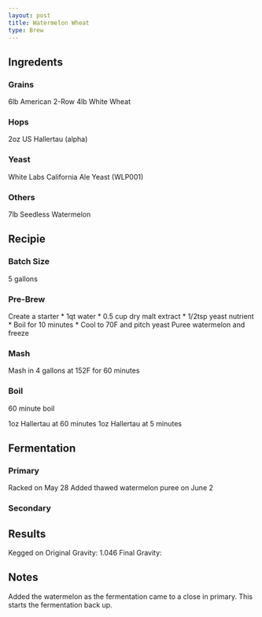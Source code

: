 ```yaml
---
layout: post
title: Watermelon Wheat
type: Brew
---
```


## Ingredents
### Grains 
6lb American 2-Row
4lb White Wheat

### Hops
2oz US Hallertau (alpha)

### Yeast
White Labs California Ale Yeast (WLP001)

### Others
7lb Seedless Watermelon

## Recipie
### Batch Size
5 gallons

### Pre-Brew
Create a starter
	* 1qt water
	* 0.5 cup dry malt extract
	* 1/2tsp yeast nutrient
	* Boil for 10 minutes
	* Cool to 70F and pitch yeast
Puree watermelon and freeze 

### Mash
Mash in 4 gallons at 152F for 60 minutes

### Boil
60 minute boil

1oz Hallertau at 60 minutes
1oz Hallertau at 5 minutes

## Fermentation
### Primary
Racked on May 28
Added thawed watermelon puree on June 2

### Secondary


## Results
Kegged on 
Original Gravity: 1.046
Final Gravity:

## Notes
Added the watermelon as the fermentation came to a close in primary. This starts the fermentation back up.